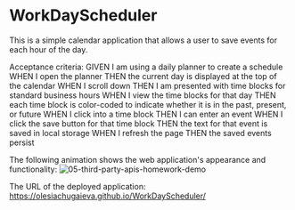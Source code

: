 # WorkDayScheduler
This is a simple calendar application that allows a user to save events for each hour of the day.


Acceptance criteria:
GIVEN I am using a daily planner to create a schedule
WHEN I open the planner
THEN the current day is displayed at the top of the calendar
WHEN I scroll down
THEN I am presented with time blocks for standard business hours
WHEN I view the time blocks for that day
THEN each time block is color-coded to indicate whether it is in the past, present, or future
WHEN I click into a time block
THEN I can enter an event
WHEN I click the save button for that time block
THEN the text for that event is saved in local storage
WHEN I refresh the page
THEN the saved events persist



The following animation shows the web application's appearance and functionality: 
![05-third-party-apis-homework-demo](https://user-images.githubusercontent.com/106128434/177823834-3288b49e-3564-47ed-b958-e1593efdaf1f.gif)



The URL of the deployed application: https://olesiachugaieva.github.io/WorkDayScheduler/
